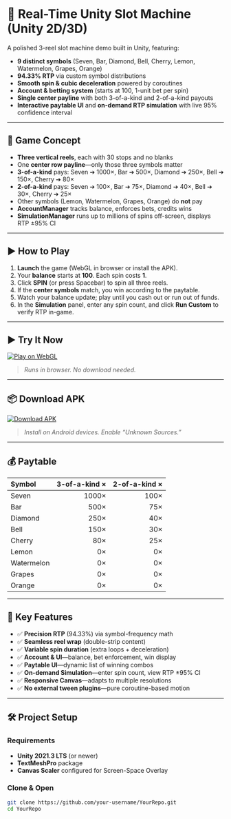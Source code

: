 # 🎰 Real-Time Unity Slot Machine (Unity 2D/3D)

A polished 3-reel slot machine demo built in Unity, featuring:

- **9 distinct symbols** (Seven, Bar, Diamond, Bell, Cherry, Lemon, Watermelon, Grapes, Orange)  
- **94.33% RTP** via custom symbol distributions  
- **Smooth spin & cubic deceleration** powered by coroutines  
- **Account & betting system** (starts at 100, 1-unit bet per spin)  
- **Single center payline** with both 3-of-a-kind and 2-of-a-kind payouts  
- **Interactive paytable UI** and **on-demand RTP simulation** with live 95% confidence interval

---

## 🧠 Game Concept

- **Three vertical reels**, each with 30 stops and no blanks  
- One **center row payline**—only those three symbols matter  
- **3-of-a-kind** pays: Seven ➔ 1000×, Bar ➔ 500×, Diamond ➔ 250×, Bell ➔ 150×, Cherry ➔ 80×  
- **2-of-a-kind** pays: Seven ➔ 100×, Bar ➔ 75×, Diamond ➔ 40×, Bell ➔ 30×, Cherry ➔ 25×  
- Other symbols (Lemon, Watermelon, Grapes, Orange) do **not** pay  
- **AccountManager** tracks balance, enforces bets, credits wins  
- **SimulationManager** runs up to millions of spins off-screen, displays RTP ±95% CI  

---

## ▶️ How to Play

1. **Launch** the game (WebGL in browser or install the APK).  
2. Your **balance** starts at **100**. Each spin costs **1**.  
3. Click **SPIN** (or press Spacebar) to spin all three reels.  
4. If the **center symbols** match, you win according to the paytable.  
5. Watch your balance update; play until you cash out or run out of funds.  
6. In the **Simulation** panel, enter any spin count, and click **Run Custom** to verify RTP in-game.

---

## ▶️ Try It Now

[![Play on WebGL](https://img.shields.io/badge/Play-WebGL-green?style=for-the-badge)](https://example.com/slot-machine/player)  
> *Runs in browser. No download needed.*

---

## 📦 Download APK

[![Download APK](https://img.shields.io/badge/Download-APK-blue?style=for-the-badge)](https://github.com/your-username/YourRepo/releases/download/v1.0/SlotMachine.apk)  
> *Install on Android devices. Enable “Unknown Sources.”*

---

## 💰 Paytable

| Symbol       | 3-of-a-kind × | 2-of-a-kind × |
|:-------------|--------------:|-------------:|
| Seven        |        1000×  |       100×   |
| Bar          |         500×  |        75×   |
| Diamond      |         250×  |        40×   |
| Bell         |         150×  |        30×   |
| Cherry       |          80×  |        25×   |
| Lemon        |           0×  |         0×   |
| Watermelon   |           0×  |         0×   |
| Grapes       |           0×  |         0×   |
| Orange       |           0×  |         0×   |

---

## 🎁 Key Features

- ✅ **Precision RTP** (94.33%) via symbol-frequency math  
- ✅ **Seamless reel wrap** (double-strip content)  
- ✅ **Variable spin duration** (extra loops + deceleration)  
- ✅ **Account & UI**—balance, bet enforcement, win display  
- ✅ **Paytable UI**—dynamic list of winning combos  
- ✅ **On-demand Simulation**—enter spin count, view RTP ±95% CI  
- ✅ **Responsive Canvas**—adapts to multiple resolutions  
- ✅ **No external tween plugins**—pure coroutine-based motion

---

## 🛠️ Project Setup

### Requirements
- **Unity 2021.3 LTS** (or newer)  
- **TextMeshPro** package  
- **Canvas Scaler** configured for Screen-Space Overlay  

### Clone & Open

```bash
git clone https://github.com/your-username/YourRepo.git
cd YourRepo
